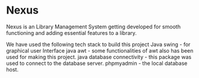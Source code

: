 # Nexus
Nexus is an Library Management System getting developed for smooth functioning and adding essential features to a library.

We have used the following tech stack to build this project
Java swing - for graphical user Interface
java awt - some functionalities of awt also has been used for making this project.
java database connectivity - this package was used to connect to the database server.
phpmyadmin - the local database host.
